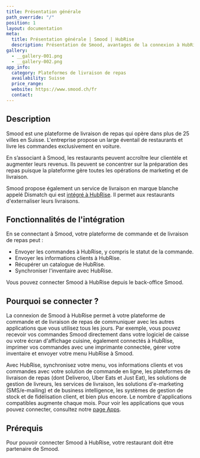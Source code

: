 ```yaml
---
title: Présentation générale
path_override: "/"
position: 1
layout: documentation
meta:
  title: Présentation générale | Smood | HubRise
  description: Présentation de Smood, avantages de la connexion à HubRise, fonctionnalités de l'intégration. Synchronisez les données entre logiciel de caisse et applications.
gallery:
  - __gallery-001.png
  - __gallery-002.png
app_info:
  category: Plateformes de livraison de repas
  availability: Suisse
  price_range:
  website: https://www.smood.ch/fr
  contact:
---
```


## Description

Smood est une plateforme de livraison de repas qui opère dans plus de 25 villes en Suisse. L'entreprise propose un large éventail de restaurants et livre les commandes exclusivement en voiture.

En s’associant à Smood, les restaurants peuvent accroître leur clientèle et augmenter leurs revenus. Ils peuvent se concentrer sur la préparation des repas puisque la plateforme gère toutes les opérations de marketing et de livraison.

Smood propose également un service de livraison en marque blanche appelé Dismatch qui est [intégré à HubRise](/apps/smood-dismatch). Il permet aux restaurants d'externaliser leurs livraisons.

## Fonctionnalités de l'intégration

En se connectant à Smood, votre plateforme de commande et de livraison de repas peut :

- Envoyer les commandes à HubRise, y compris le statut de la commande.
- Envoyer les informations clients à HubRise.
- Récupérer un catalogue de HubRise.
- Synchroniser l'inventaire avec HubRise.

Vous pouvez connecter Smood à HubRise depuis le back-office Smood.

## Pourquoi se connecter ?

La connexion de Smood à HubRise permet à votre plateforme de commande et de livraison de repas de communiquer avec les autres applications que vous utilisez tous les jours. Par exemple, vous pouvez recevoir vos commandes Smood directement dans votre logiciel de caisse ou votre écran d'affichage cuisine, également connectés à HubRise, imprimer vos commandes avec une imprimante connectée, gérer votre inventaire et envoyer votre menu HubRise à Smood.

Avec HubRise, synchronisez votre menu, vos informations clients et vos commandes avec votre solution de commande en ligne, les plateformes de livraison de repas (dont Deliveroo, Uber Eats et Just Eat), les solutions de gestion de livreurs, les services de livraison, les solutions d'e-marketing (SMS/e-mailing) et de business intelligence, les systèmes de gestion de stock et de fidélisation client, et bien plus encore. Le nombre d'applications compatibles augmente chaque mois. Pour voir les applications que vous pouvez connecter, consultez notre [page Apps](/apps).

## Prérequis

Pour pouvoir connecter Smood à HubRise, votre restaurant doit être partenaire de Smood.
